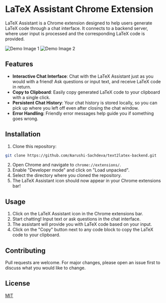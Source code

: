 # LaTeX Assistant Chrome Extension

LaTeX Assistant is a Chrome extension designed to help users generate LaTeX code through a chat interface. It connects to a backend server, where user input is processed and the corresponding LaTeX code is provided.

![Demo Image 1](path_to_image1.jpg)
![Demo Image 2](path_to_image2.jpg)

## Features

- **Interactive Chat Interface**: Chat with the LaTeX Assistant just as you would with a friend! Ask questions or input text, and receive LaTeX code in return.
- **Copy to Clipboard**: Easily copy generated LaTeX code to your clipboard with a single click.
- **Persistent Chat History**: Your chat history is stored locally, so you can pick up where you left off even after closing the chat window.
- **Error Handling**: Friendly error messages help guide you if something goes wrong.

## Installation

1. Clone this repository:

```bash
git clone https://github.com/Aarushi-Sachdeva/text2latex-backend.git
```

2. Open Chrome and navigate to `chrome://extensions/`.
3. Enable "Developer mode" and click on "Load unpacked".
4. Select the directory where you cloned the repository.
5. The LaTeX Assistant icon should now appear in your Chrome extensions bar!

## Usage

1. Click on the LaTeX Assistant icon in the Chrome extensions bar.
2. Start chatting! Input text or ask questions in the chat interface.
3. The assistant will provide you with LaTeX code based on your input.
4. Click on the "Copy" button next to any code block to copy the LaTeX code to your clipboard.

## Contributing

Pull requests are welcome. For major changes, please open an issue first to discuss what you would like to change.

## License

[MIT](https://choosealicense.com/licenses/mit/)
